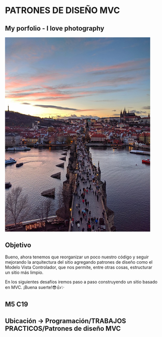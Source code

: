 # PATRONES DE DISEÑO MVC

## **My porfolio - I love photography**

![img](public/images/prague.jpg)

## Objetivo
Bueno, ahora tenemos que reorganizar un poco nuestro código y seguir mejorando la
arquitectura del sitio agregando patrones de diseño como el Modelo Vista Controlador,
que nos permite, entre otras cosas, estructurar un sitio más limpio.

En los siguientes desafíos iremos paso a paso construyendo un sitio basado en MVC.
¡Buena suerte!😎👍✨

## M5 C19

## Ubicación -> Programación/TRABAJOS PRACTICOS/Patrones de diseño MVC